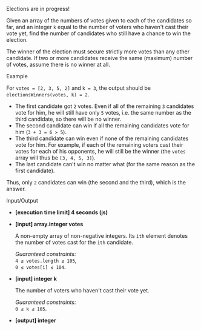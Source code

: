 
Elections are in progress!

Given an array of the numbers of votes given to each of the candidates so far, and an integer  `k`  equal to the number of voters who haven't cast their vote yet, find the number of candidates who still have a chance to win the election.

The winner of the election must secure strictly more votes than any other candidate. If two or more candidates receive the same (maximum) number of votes, assume there is no winner at all.

Example

For  `votes = [2, 3, 5, 2]`  and  `k = 3`, the output should be  
`electionsWinners(votes, k) = 2`.

-   The first candidate got  `2`  votes. Even if all of the remaining  `3`  candidates vote for him, he will still have only  `5`  votes, i.e. the same number as the third candidate, so there will be no winner.
-   The second candidate can win if all the remaining candidates vote for him (`3 + 3 = 6 > 5`).
-   The third candidate can win even if none of the remaining candidates vote for him. For example, if each of the remaining voters cast their votes for each of his opponents, he will still be the winner (the  `votes`  array will thus be  `[3, 4, 5, 3]`).
-   The last candidate can't win no matter what (for the same reason as the first candidate).

Thus, only  `2`  candidates can win (the second and the third), which is the answer.

Input/Output

-   **[execution time limit] 4 seconds (js)**
    
-   **[input] array.integer votes**
    
    A non-empty array of non-negative integers. Its  `ith`  element denotes the number of votes cast for the  `ith`  candidate.
    
    _Guaranteed constraints:_  
    `4 ≤ votes.length ≤ 105`,  
    `0 ≤ votes[i] ≤ 104`.
    
-   **[input] integer k**
    
    The number of voters who haven't cast their vote yet.
    
    _Guaranteed constraints:_  
    `0 ≤ k ≤ 105`.
    
-   **[output] integer**
